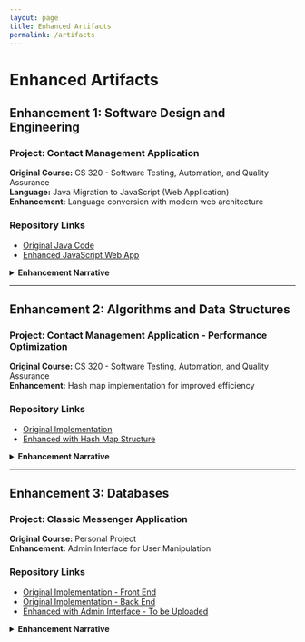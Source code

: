 ```yaml
---
layout: page
title: Enhanced Artifacts
permalink: /artifacts
---
```


# Enhanced Artifacts

## Enhancement 1: Software Design and Engineering

### Project: Contact Management Application
**Original Course:** CS 320 - Software Testing, Automation, and Quality Assurance  
**Language:** Java Migration to JavaScript (Web Application)  
**Enhancement:** Language conversion with modern web architecture

### Repository Links
- [Original Java Code](https://github.com/Chris-Merced/CS320ContactServiceOriginal)
- [Enhanced JavaScript Web App](https://github.com/Chris-Merced/CapstoneContactsApplication)

<details>
<summary><strong>Enhancement Narrative</strong></summary>

### Artifact Description
The artifact I selected is a Java contact management system originally created for CS 320 (Software Testing, Automation, and Quality Assurance). The original implementation consisted of two classes: Contact and ContactService, which provided basic CRUD operations for managing contact information in a console application. It was a straightforward implementation that demonstrated object-oriented programming principles but remained limited to command-line interaction.

### Justification for Inclusion
I selected this artifact because it provided an excellent opportunity to demonstrate comprehensive skill development across multiple areas of software engineering. The enhancement process allowed me to showcase critical competencies that align with industry standards in modern web development and my own personal growth.
The transformation from Java to JavaScript demonstrated my adaptability and proficiency in multiple programming languages. I implemented ES6+ features including modern class syntax, modules, and arrow functions, showing mastery of contemporary JavaScript development practices. The integration of webpack as a build tool demonstrated my understanding of modern development workflows, including module bundling, code optimization, and asset management.
I added localStorage persistence for client-side data management, form validation for better user experience, and deployed the application to GitHub Pages using modern DevOps practices.

### Course Outcomes Addressed
- **Outcome 2:** Professional-Quality Communication was met through comprehensive documentation including detailed README files, inline code comments, and clear architectural explanations. The responsive web interface created an intuitive user experience that effectively communicates functionality. The modular file structure and consistent naming conventions reflect professional communication through code organization.
- **Outcome 3:** Design and Evaluate Computing Solutions was demonstrated through the architectural transformation that required careful analysis of the original Java implementation and strategic decisions about leveraging JavaScript's capabilities. I evaluated different storage options for client-side persistence and implemented efficient form validation algorithms. The webpack configuration process involved analyzing build optimization strategies and making informed decisions about performance and deployment.
- **Outcome 4:** Innovative Techniques and Tools was extensively demonstrated through the use of webpack 5 for module bundling, modern JavaScript features, Babel transpilation for browser compatibility, and GitHub Pages deployment strategy. These tools reflect current industry practices and emerging technologies.
  
### Enhancement Process
During the conversion from Java to JavaScript, I learned several key concepts:

The enhancement process provided significant learning experiences and presented challenges that strengthened my technical capabilities.
The initial challenge involved mapping object-oriented Java concepts to JavaScript's prototype-based model, leading to a deeper understanding of different programming paradigms. ES6 class syntax provided familiar structure while requiring adaptation to JavaScript's unique features.
Implementing localStorage required understanding browser security models and data serialization challenges not present in the original Java implementation. Working through these limitations developed practical knowledge of web platform constraints.
This enhancement also changed my approach to software development by forcing me to emphasize class based structure implementation, professional organizational techniques in project structure, and a refreshment on deployment strategies. The experience of transforming a working application into a professionally deployable system provided insights into the software development lifecycle beyond academic exercises. 
The enhancement successfully demonstrated software engineering principles.

### Challenges Faced
- **Data Validation**: Implementing robust client-side validation without server-side backup required careful consideration of edge cases
- **State Management**: Managing application state in a stateless web environment presented unique challenges compared to the object-oriented approach
- **Cross-Browser Compatibility**: Ensuring localStorage functionality works consistently across different browsers

### Skills Demonstrated
- **Language Migration**: Successfully converted complex business logic between programming paradigms
- **Web Development**: Created a fully functional single-page application with modern JavaScript
- **Documentation**: Provided clear README and deployment instructions for GitHub Pages hosting
- **User Interface Design**: Implemented responsive, accessible design patterns




</details>

---

## Enhancement 2: Algorithms and Data Structures

### Project: Contact Management Application - Performance Optimization
**Original Course:** CS 320 - Software Testing, Automation, and Quality Assurance  
**Enhancement:** Hash map implementation for improved efficiency

### Repository Links
- [Original Implementation](https://github.com/Chris-Merced/CS320ContactServiceOriginal)
- [Enhanced with Hash Map Structure](https://github.com/Chris-Merced/CapstoneContactsApplicationWithHashmap)

<details>
<summary><strong>Enhancement Narrative</strong></summary>

### Artifact Description
This artifact is a contact management application originally developed in Java for CS 320: Software Testing, Automation, and Quality Assurance. The original implementation used basic object-oriented principles with getter and setter methods to manage a contact list stored in an ArrayList data structure. The application provided fundamental CRUD operations for contact management but relied on linear search algorithms for data retrieval, resulting in O(n) time complexity for lookup operations.
The enhanced version transforms this into a modern JavaScript web application while fundamentally improving the underlying data structure implementation. The enhancement specifically focuses on replacing linear search operations with hash map-based lookups to achieve O(1) average-case time complexity for contact retrieval operations.

### Justification for Inclusion
I selected this artifact for my ePortfolio because it demonstrates my understanding of algorithmic efficiency and the practical impact of data structure selection on application performance. The enhancement showcases several key competencies in algorithms and data structures.
The original implementation used findIndex() operations on arrays, which require linear traversal through all elements in the worst case. By implementing a hash map structure alongside the existing array, I reduced contact lookup operations from O(n) to O(1) average-case time complexity.
The enhancement demonstrates my ability to select appropriate data structures for specific use cases. I implemented a dual-structure approach where the original array is preserved alongside the hashmap where the array maintains insertion order for display purposes while the hash map enables efficient key-based lookups.
This implementation illustrates my understanding of the space-time trade-off principle. While the hash map increases memory usage, it provides significant performance improvements for search operations, which is crucial for scalability as the contact database grows.
By adding a contactHashMap object that maintains key-value pairs where contact IDs serve as keys and contact objects serve as values, the searchContactByID(), deleteContact(), updateContact() and addContact() methods can perform direct object property access rather than iterating through array elements, significantly increasing performance throughout the application.

### Course Outcomes Addressed
- **Outcome 3** (Computing Solutions): The enhancement demonstrates my ability to design and evaluate computing solutions using algorithmic principles. I analyzed the performance bottleneck of linear search operations and implemented a solution that manages the trade-offs between memory usage and query performance. The decision to maintain both data structures shows evaluation of different solution approaches.
- **Outcome 2** (Professional Communication): The implementation includes comprehensive documentation explaining the algorithmic improvements, performance benefits, and design decisions. The code is well-commented and follows professional naming conventions that make the efficiency improvements clear to technical audiences.

### Enhancement Process
The process of enhancing this artifact provided significant learning opportunities in both theoretical and practical aspects of algorithm implementation.
Working through the transition from array-based linear search to hash map lookups reinforced my understanding of how data structure choice directly impacts application performance. The decision to maintain both the original array and add the hashmap taught me that optimal solutions often involve combining multiple data structures rather than replacing one with another entirely.
The enhancement process required me to think critically about when optimization is necessary and worthwhile. While the performance improvement from O(n) to O(1) lookup is theoretically significant, it reminded me to consider the practical implications based on expected data size and usage patterns.
Implementing hash maps in JavaScript using object properties provided insight into how different programming languages handle associative data structures. Understanding that JavaScript objects function as hash tables reinforced the connection between language features and underlying algorithmic concepts.

### Challenges Faced
- **Data Consistency**: The primary challenge was ensuring data consistency between the array and hash map structures. Every add, update, and delete operation required careful coordination between both data structures to prevent synchronization issues.
- **Incremental Enhancement**: Maintaining backward compatibility with existing array-based methods while adding hash map functionality required careful architectural planning.
- **Language-Specific Implementation**: Adapting hash map concepts to JavaScript's object-based approach required understanding platform-specific considerations.

### Skills Demonstrated
- **Algorithm Analysis**: Deep understanding of time complexity trade-offs and performance optimization strategies
- **Data Structure Design**: Appropriate selection and implementation of hash-based data structures for specific use cases
- **Performance Optimization**: Measurable improvements in application responsiveness through algorithmic enhancements
- **Technical Documentation**: Clear explanation of design decisions and performance improvements with supporting analysis


</details>

---

## Enhancement 3: Databases

### Project: Classic Messenger Application
**Original Course:** Personal Project  
**Enhancement:** Admin Interface for User Manipulation

### Repository Links
- [Original Implementation - Front End](https://github.com/Chris-Merced/Classic-Messenger-App-Frontend)
- [Original Implementation - Back End](https://github.com/Chris-Merced/Classic-Messenger-App-Backend)
- [Enhanced with Admin Interface - To be Uploaded]()

<details>
<summary><strong>Enhancement Narrative</strong></summary>

### Artifact Description

### Justification for Inclusion


### Enhancement Process

</details>

